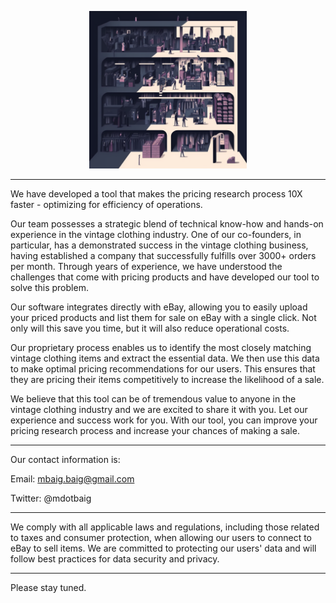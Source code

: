 <p align="center">
  <img src="Werabl_Used_Clothing_Industry-minimalist-navy-silver-magenta-beige-used-clothes-warehouse-illustration-variety-shirts-pants-dresses-suits-racks-shelves-warehouse-workers-negative-space.png" width="50%" height="auto">
</p>

---
We have developed a tool that makes the pricing research process 10X faster - optimizing for efficiency of operations.

Our team possesses a strategic blend of technical know-how and hands-on experience in the vintage clothing industry. One of our co-founders, in particular, has a demonstrated success in the vintage clothing business, having established a company that successfully fulfills over 3000+ orders per month. Through years of experience, we have understood the challenges that come with pricing products and have developed our tool to solve this problem.

Our software integrates directly with eBay, allowing you to easily upload your priced products and list them for sale on eBay with a single click. Not only will this save you time, but it will also reduce operational costs.

Our proprietary process enables us to identify the most closely matching vintage clothing items and extract the essential data. We then use this data to make optimal pricing recommendations for our users. This ensures that they are pricing their items competitively to increase the likelihood of a sale.

We believe that this tool can be of tremendous value to anyone in the vintage clothing industry and we are excited to share it with you. Let our experience and success work for you. With our tool, you can improve your pricing research process and increase your chances of making a sale.

-------

Our contact information is:

Email: mbaig.baig@gmail.com

Twitter: @mdotbaig

-------

We comply with all applicable laws and regulations, including those related to taxes and consumer protection, when allowing our users to connect to eBay to sell items. We are committed to protecting our users' data and will follow best practices for data security and privacy.

-------

Please stay tuned.
